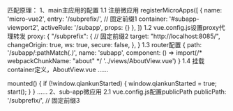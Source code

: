 匹配原理：
1、main主应用的配置
1.1 注册微应用
registerMicroApps([
{
   name: 'micro-vue2',
	entry: '/subprefix/', // 固定前缀1
	container: '#subapp-viewport2',
	activeRule: '/subapp',
	props: {}
},
])
1.2 vue.config.js设置proxy代理转发
proxy: {
      "/subprefix": { // 固定前缀2
        target: "http://localhost:8085/",
        changeOrigin: true,
        ws: true,
        secure: false,
      },
    }
1.3 router配置
{
    path: '/subapp/:pathMatch(.*)*',
    name: 'subapp',
    component: () => import(/* webpackChunkName: "about" */ '../views/AboutView.vue')
  }
1.4 挂载container定义，AboutView.vue
......
<div id="subapp-viewport2"></div>
mounted() {
    if (!window.qiankunStarted) {
      window.qiankunStarted = true;
      start();
    }
  }
  ......
2、sub-app微应用
2.1 vue.config.js配置publicPath
publicPath: '/subprefix/', // 固定前缀3
